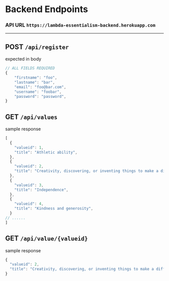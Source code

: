 # Backend Endpoints

### API URL `https://lambda-essentialism-backend.herokuapp.com`

---

## POST  `/api/register`
expected in body
```js
// ALL FIELDS REQUIRED
{
	"firstname": "foo", 
	"lastname": "bar",
	"email": "foo@bar.com", 
	"username": "foobar",
	"password": "password",
}
```

## GET  `/api/values`
sample response
```js
[
  {
    "valueid": 1,
    "title": "Athletic ability",
  },
  {
    "valueid": 2,
    "title": "Creativity, discovering, or inventing things to make a difference in the world",
  },
  {
    "valueid": 3,
    "title": "Independence",
  },
  {
    "valueid": 4,
    "title": "Kindness and generosity",
  }
// ......
]
```


## GET  `/api/value/{valueid}`
sample response
```js
{
  "valueid": 2,
  "title": "Creativity, discovering, or inventing things to make a difference in the world"
}
```

